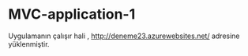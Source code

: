 # MVC-application-1
Uygulamanın çalışır hali ,
http://deneme23.azurewebsites.net/ adresine yüklenmiştir.
